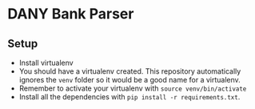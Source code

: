 # DANY Bank Parser

## Setup
* Install virtualenv
* You should have a virtualenv created. This repository automatically ignores the `venv` folder so it would be a good name for a virtualenv. 
* Remember to activate your virtualenv with `source venv/bin/activate`
* Install all the dependencies with `pip install -r requirements.txt`. 
